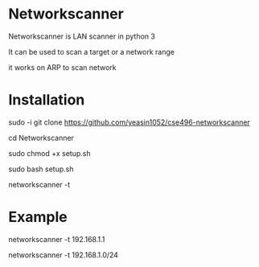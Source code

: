 # Networkscanner

Networkscanner is LAN scanner in python 3

It can be used to scan a target or a network range

it works on ARP to scan network 

# Installation
sudo -i
git clone https://github.com/yeasin1052/cse496-networkscanner

cd Networkscanner

sudo chmod +x setup.sh

sudo bash setup.sh

networkscanner -t <target>
  
# Example

networkscanner -t 192.168.1.1

networkscanner -t 192.168.1.0/24

